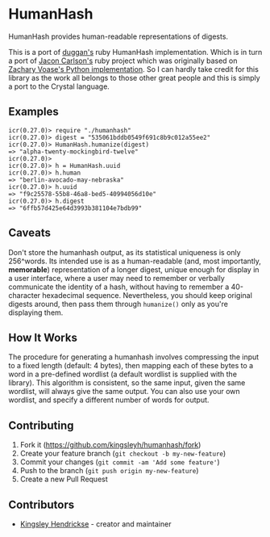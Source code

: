 # HumanHash

HumanHash provides human-readable representations of digests.

This is a port of [duggan's](https://github.com/duggan/humanhash-ruby) ruby HumanHash implementation. Which is in turn a port of [Jacon Carlson's](https://github.com/jacobwcarlson/humanhash-ruby) ruby project which was originally based on [Zachary Voase's Python implementation](https://github.com/zacharyvoase/humanhash). So I can hardly take credit for this library as the work all belongs to those other great people and this is simply a port to the Crystal language.

## Examples

    icr(0.27.0)> require "./humanhash"
    icr(0.27.0)> digest = "535061bddb0549f691c8b9c012a55ee2"
    icr(0.27.0)> HumanHash.humanize(digest)
    => "alpha-twenty-mockingbird-twelve"
    icr(0.27.0)>
    icr(0.27.0)> h = HumanHash.uuid
    icr(0.27.0)> h.human
    => "berlin-avocado-may-nebraska"
    icr(0.27.0)> h.uuid
    => "f9c25578-55b8-46a8-bed5-40994056d10e"
    icr(0.27.0)> h.digest
    => "6ffb57d425e64d3993b381104e7bdb99"

## Caveats

Don't store the humanhash output, as its statistical uniqueness is only
256^words. Its intended use is as a human-readable (and, most
importantly, **memorable**) representation of a longer digest, unique enough
for display in a user interface, where a user may need to remember or verbally
communicate the identity of a hash, without having to remember a 40-character
hexadecimal sequence. Nevertheless, you should keep original digests around,
then pass them through `humanize()` only as you're displaying them.


## How It Works

The procedure for generating a humanhash involves compressing the input to a
fixed length (default: 4 bytes), then mapping each of these bytes to a word in
a pre-defined wordlist (a default wordlist is supplied with the library). This
algorithm is consistent, so the same input, given the same wordlist, will
always give the same output. You can also use your own wordlist, and specify a
different number of words for output.

## Contributing

1. Fork it (<https://github.com/kingsleyh/humanhash/fork>)
2. Create your feature branch (`git checkout -b my-new-feature`)
3. Commit your changes (`git commit -am 'Add some feature'`)
4. Push to the branch (`git push origin my-new-feature`)
5. Create a new Pull Request

## Contributors

- [Kingsley Hendrickse](https://github.com/kingsleyh) - creator and maintainer
